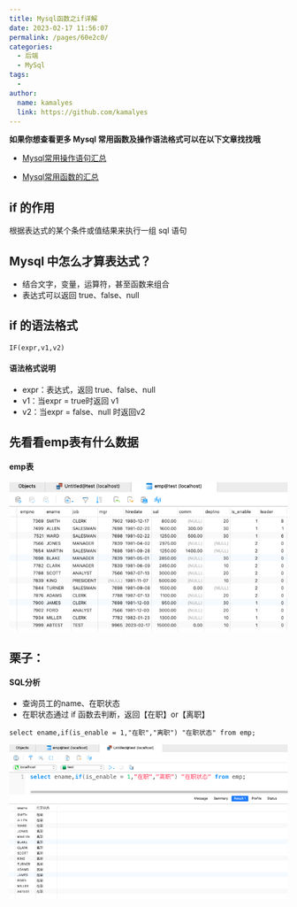 ```yaml
---
title: Mysql函数之if详解
date: 2023-02-17 11:56:07
permalink: /pages/60e2c0/
categories:
  - 后端
  - MySql
tags:
  - 
author: 
  name: kamalyes
  link: https://github.com/kamalyes
---
```

**如果你想查看更多 Mysql 常用函数及操作语法格式可以在以下文章找找哦**

- [Mysql常用操作语句汇总](./59.Mysql常用操作语句汇总.md)

- [Mysql常用函数的汇总](./01.Mysql常用函数汇总.md)

if 的作用
------

根据表达式的某个条件或值结果来执行一组 sql 语句

Mysql 中怎么才算表达式？
---------------

*   结合文字，变量，运算符，甚至函数来组合
*   表达式可以返回 true、false、null

if 的语法格式
--------

```
IF(expr,v1,v2)
```

#### 语法格式说明

*   expr：表达式，返回 true、false、null
*   v1：当expr = true时返回 v1
*   v2：当expr = false、null 时返回v2

先看看emp表有什么数据
------------

#### emp表

![](../../assets/images/mysql/Snipaste_2023-02-17_12-15-52.png)

栗子：
---

#### SQL分析

*   查询员工的name、在职状态
*   在职状态通过 if 函数去判断，返回【在职】or【离职】

```
select ename,if(is_enable = 1,"在职","离职") "在职状态" from emp;
```

![](../../assets/images/mysql/Snipaste_2023-02-17_12-15-57.png)
